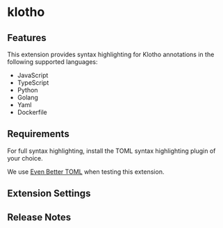 # klotho

## Features

This extension provides syntax highlighting for Klotho annotations in the following supported languages:

- JavaScript
- TypeScript
- Python
- Golang
- Yaml
- Dockerfile

## Requirements
For full syntax highlighting, install the TOML syntax highlighting plugin of your choice.

We use [Even Better TOML](https://marketplace.visualstudio.com/items?itemName=tamasfe.even-better-toml) when testing this extension. 

## Extension Settings

## Release Notes


